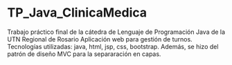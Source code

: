 # TP_Java_ClinicaMedica
Trabajo práctico final de la cátedra de Lenguaje de Programación Java de la UTN Regional de Rosario 
Aplicación web para gestión de turnos. 
Tecnologías utilizadas: java, html, jsp, css, bootstrap. Además, se hizo del patrón de diseño MVC para la separaración en capas.  
